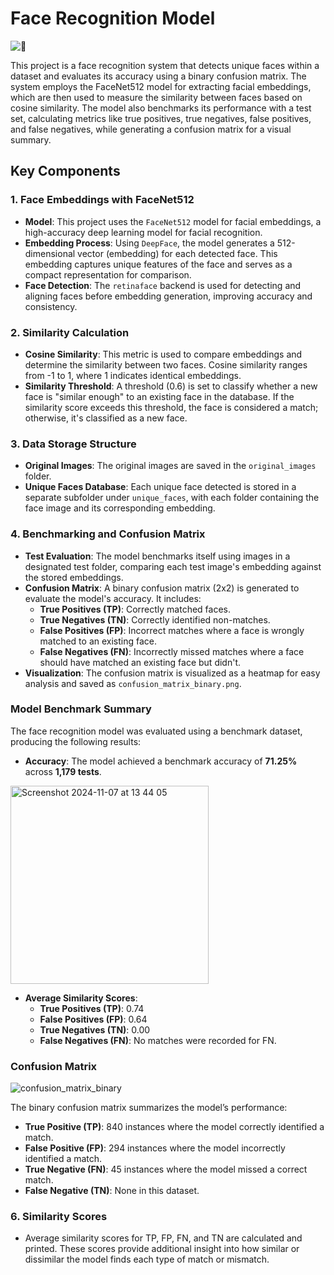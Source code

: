 # Face Recognition Model

![🔎](https://github.com/user-attachments/assets/69f945dc-b97e-4e60-b7f9-5c3e6f931b14)

This project is a face recognition system that detects unique faces within a dataset and evaluates its accuracy using a binary confusion matrix. The system employs the FaceNet512 model for extracting facial embeddings, which are then used to measure the similarity between faces based on cosine similarity. The model also benchmarks its performance with a test set, calculating metrics like true positives, true negatives, false positives, and false negatives, while generating a confusion matrix for a visual summary.

## Key Components

### 1. **Face Embeddings with FaceNet512**
   - **Model**: This project uses the `FaceNet512` model for facial embeddings, a high-accuracy deep learning model for facial recognition.
   - **Embedding Process**: Using `DeepFace`, the model generates a 512-dimensional vector (embedding) for each detected face. This embedding captures unique features of the face and serves as a compact representation for comparison.
   - **Face Detection**: The `retinaface` backend is used for detecting and aligning faces before embedding generation, improving accuracy and consistency.

### 2. **Similarity Calculation**
   - **Cosine Similarity**: This metric is used to compare embeddings and determine the similarity between two faces. Cosine similarity ranges from -1 to 1, where 1 indicates identical embeddings.
   - **Similarity Threshold**: A threshold (0.6) is set to classify whether a new face is "similar enough" to an existing face in the database. If the similarity score exceeds this threshold, the face is considered a match; otherwise, it's classified as a new face.

### 3. **Data Storage Structure**
   - **Original Images**: The original images are saved in the `original_images` folder.
   - **Unique Faces Database**: Each unique face detected is stored in a separate subfolder under `unique_faces`, with each folder containing the face image and its corresponding embedding.

### 4. **Benchmarking and Confusion Matrix**
   - **Test Evaluation**: The model benchmarks itself using images in a designated test folder, comparing each test image's embedding against the stored embeddings.
   - **Confusion Matrix**: A binary confusion matrix (2x2) is generated to evaluate the model's accuracy. It includes:
     - **True Positives (TP)**: Correctly matched faces.
     - **True Negatives (TN)**: Correctly identified non-matches.
     - **False Positives (FP)**: Incorrect matches where a face is wrongly matched to an existing face.
     - **False Negatives (FN)**: Incorrectly missed matches where a face should have matched an existing face but didn't.
   - **Visualization**: The confusion matrix is visualized as a heatmap for easy analysis and saved as `confusion_matrix_binary.png`.

### Model Benchmark Summary

The face recognition model was evaluated using a benchmark dataset, producing the following results:

- **Accuracy**: The model achieved a benchmark accuracy of **71.25%** across **1,179 tests**.

<img width="317" alt="Screenshot 2024-11-07 at 13 44 05" src="https://github.com/user-attachments/assets/0d01ceb8-cd5e-4d74-ab15-8882081f0faa">

- **Average Similarity Scores**:
  - **True Positives (TP)**: 0.74
  - **False Positives (FP)**: 0.64
  - **True Negatives (TN)**: 0.00
  - **False Negatives (FN)**: No matches were recorded for FN.

### Confusion Matrix

![confusion_matrix_binary](https://github.com/user-attachments/assets/27785de6-c54b-4091-bfc8-83513b164814)

The binary confusion matrix summarizes the model’s performance:
- **True Positive (TP)**: 840 instances where the model correctly identified a match.
- **False Positive (FP)**: 294 instances where the model incorrectly identified a match.
- **True Negative (FN)**: 45 instances where the model missed a correct match.
- **False Negative (TN)**: None in this dataset.

### 6. **Similarity Scores**
   - Average similarity scores for TP, FP, FN, and TN are calculated and printed. These scores provide additional insight into how similar or dissimilar the model finds each type of match or mismatch.
